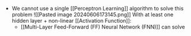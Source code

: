 - We cannot use a single [[Perceptron Learning]] algorithm to solve this problem
![[Pasted image 20240606173145.png]]
With at least one hidden layer + non-linear [[Activation Function]]:
	- [[Multi-Layer Feed-Forward (FF) Neural Network (FNN)]] can solve 
